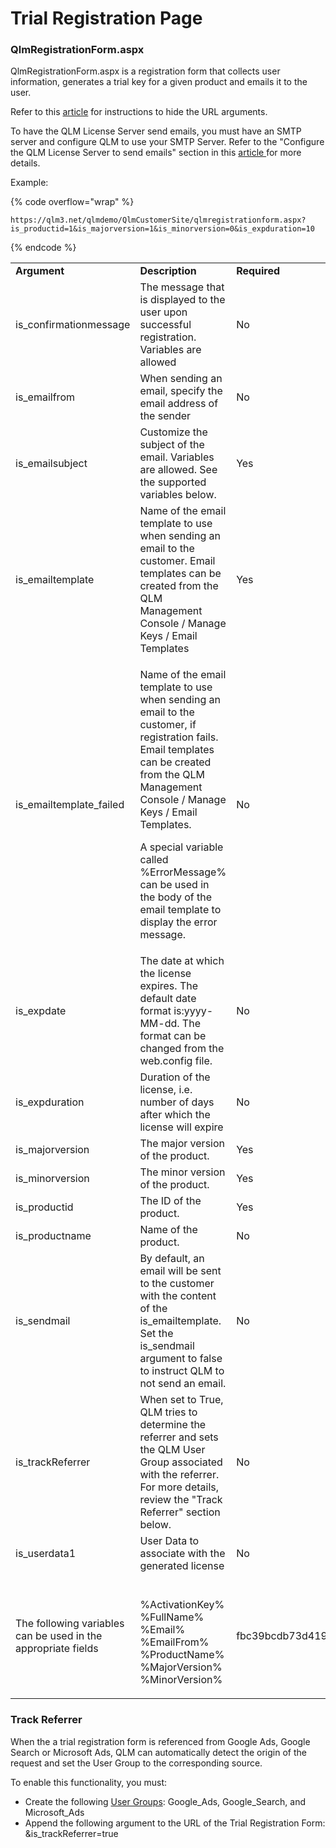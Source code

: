 # Trial Registration Page

### QlmRegistrationForm.aspx <a href="#h_01hdm5wzxvz1d9dgmr8r9rzh3c" id="h_01hdm5wzxvz1d9dgmr8r9rzh3c"></a>

QlmRegistrationForm.aspx is a registration form that collects user information, generates a trial key for a given product and emails it to the user.

Refer to this [article](https://support.soraco.co/hc/en-us/articles/211568803-How-to-hide-the-URL-arguments-of-the-QlmRegistrationForm-aspx-or-QlmRegistration-asmx-pages) for instructions to hide the URL arguments.

To have the QLM License Server send emails, you must have an SMTP server and configure QLM to use your SMTP Server. Refer to the "Configure the QLM License Server to send emails" section in this [article ](https://support.soraco.co/hc/en-us/articles/207894796-How-to-configure-QLM-to-send-mail-using-SMTP)for more details.

Example:

{% code overflow="wrap" %}
```
https://qlm3.net/qlmdemo/QlmCustomerSite/qlmregistrationform.aspx?is_productid=1&is_majorversion=1&is_minorversion=0&is_expduration=10
```
{% endcode %}

|                                                               |                                                                                                                                                                                                                                                                                                                                   |                                  |
| ------------------------------------------------------------- | --------------------------------------------------------------------------------------------------------------------------------------------------------------------------------------------------------------------------------------------------------------------------------------------------------------------------------- | -------------------------------- |
| **Argument**                                                  | **Description**                                                                                                                                                                                                                                                                                                                   | **Required**                     |
| is\_confirmationmessage                                       | The message that is displayed to the user upon successful registration. Variables are allowed                                                                                                                                                                                                                                     | No                               |
| is\_emailfrom                                                 | When sending an email, specify the email address of the sender                                                                                                                                                                                                                                                                    | No                               |
| is\_emailsubject                                              | Customize the subject of the email. Variables are allowed. See the supported variables below.                                                                                                                                                                                                                                     | Yes                              |
| is\_emailtemplate                                             | Name of the email template to use when sending an email to the customer. Email templates can be created from the QLM Management Console / Manage Keys / Email Templates                                                                                                                                                           | Yes                              |
| is\_emailtemplate\_failed                                     | <p>Name of the email template to use when sending an email to the customer, if registration fails. Email templates can be created from the QLM Management Console / Manage Keys / Email Templates.</p><p>A special variable called %ErrorMessage% can be used in the body of the email template to display the error message.</p> | No                               |
| is\_expdate                                                   | The date at which the license expires. The default date format is:yyyy-MM-dd. The format can be changed from the web.config file.                                                                                                                                                                                                 | No                               |
| is\_expduration                                               | Duration of the license, i.e. number of days after which the license will expire                                                                                                                                                                                                                                                  | No                               |
| is\_majorversion                                              | The major version of the product.                                                                                                                                                                                                                                                                                                 | Yes                              |
| is\_minorversion                                              | The minor version of the product.                                                                                                                                                                                                                                                                                                 | Yes                              |
| is\_productid                                                 | The ID of the product.                                                                                                                                                                                                                                                                                                            | Yes                              |
| is\_productname                                               | Name of the product.                                                                                                                                                                                                                                                                                                              | No                               |
| is\_sendmail                                                  | By default, an email will be sent to the customer with the content of the is\_emailtemplate. Set the is\_sendmail argument to false to instruct QLM to not send an email.                                                                                                                                                         | No                               |
| is\_trackReferrer                                             | When set to True, QLM tries to determine the referrer and sets the QLM User Group associated with the referrer. For more details, review the "Track Referrer" section below.                                                                                                                                                      | No                               |
| is\_userdata1                                                 | User Data to associate with the generated license                                                                                                                                                                                                                                                                                 | No                               |
| The following variables can be used in the appropriate fields | <p><br>%ActivationKey%<br>%FullName%<br>%Email%<br>%EmailFrom%<br>%ProductName%<br>%MajorVersion%<br>%MinorVersion%</p>                                                                                                                                                                                                           | fbc39bcdb73d41929e2020ccbe8c097d |

### Track Referrer

When the a trial registration form is referenced from Google Ads, Google Search or Microsoft Ads, QLM can automatically detect the origin of the request and set the User Group to the corresponding source.

To enable this functionality, you must:&#x20;

* Create the following [User Groups](../../fundamental-concepts/user-groups.md): Google\_Ads, Google\_Search, and Microsoft\_Ads
* Append the following argument to the URL of the Trial Registration Form: \&is\_trackReferrer=true


